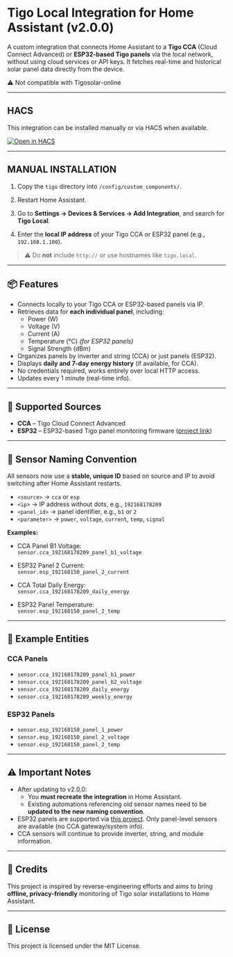 # Tigo Local Integration for Home Assistant (v2.0.0)

A custom integration that connects Home Assistant to a **Tigo CCA** (Cloud Connect Advanced) or **ESP32-based Tigo panels** via the local network, without using cloud services or API keys. It fetches real-time and historical solar panel data directly from the device.

⚠️ Not compatible with Tigosolar-online

---

## HACS

This integration can be installed manually or via HACS when available.

[![Open in HACS](https://my.home-assistant.io/badges/hacs_repository.svg)](https://my.home-assistant.io/redirect/hacs_repository/?owner=bobsilvio&repository=tigosolar-local&category=integration)

---

## MANUAL INSTALLATION

1. Copy the `tigo` directory into `/config/custom_components/`.

2. Restart Home Assistant.

3. Go to **Settings → Devices & Services → Add Integration**, and search for **Tigo Local**.

4. Enter the **local IP address** of your Tigo CCA or ESP32 panel (e.g., `192.168.1.100`).

> ⚠️ Do **not** include `http://` or use hostnames like `tigo.local`.

---

## 📦 Features

- Connects locally to your Tigo CCA or ESP32-based panels via IP.
- Retrieves data for **each individual panel**, including:
  - Power (W)
  - Voltage (V)
  - Current (A)
  - Temperature (°C) *(for ESP32 panels)*
  - Signal Strength (dBm)
- Organizes panels by inverter and string (CCA) or just panels (ESP32).
- Displays **daily and 7-day energy history** (if available, for CCA).
- No credentials required, works entirely over local HTTP access.
- Updates every 1 minute (real-time info).

---

## 🔗 Supported Sources

- **CCA** – Tigo Cloud Connect Advanced
- **ESP32** – ESP32-based Tigo panel monitoring firmware ([project link](https://github.com/Bobsilvio/tigo_server))

---

## 📄 Sensor Naming Convention

All sensors now use a **stable, unique ID** based on source and IP to avoid switching after Home Assistant restarts.


- `<source>` → `cca` or `esp`
- `<ip>` → IP address without dots, e.g., `192168178209`
- `<panel_id>` → panel identifier, e.g., `b1` or `2`
- `<parameter>` → `power`, `voltage`, `current`, `temp`, `signal`

**Examples:**

- CCA Panel B1 Voltage:  
  `sensor.cca_192168178209_panel_b1_voltage`

- ESP32 Panel 2 Current:  
  `sensor.esp_192168150_panel_2_current`

- CCA Total Daily Energy:  
  `sensor.cca_192168178209_daily_energy`

- ESP32 Panel Temperature:  
  `sensor.esp_192168150_panel_2_temp`

---

## 📸 Example Entities

### CCA Panels
- `sensor.cca_192168178209_panel_b1_power`
- `sensor.cca_192168178209_panel_b2_voltage`
- `sensor.cca_192168178209_daily_energy`
- `sensor.cca_192168178209_weekly_energy`

### ESP32 Panels
- `sensor.esp_192168150_panel_1_power`
- `sensor.esp_192168150_panel_2_voltage`
- `sensor.esp_192168150_panel_2_temp`

---

## ⚠️ Important Notes

- After updating to v2.0.0:
  - You **must recreate the integration** in Home Assistant.
  - Existing automations referencing old sensor names need to be **updated to the new naming convention**.
- ESP32 panels are supported via [this project](https://github.com/Bobsilvio/tigo_server). Only panel-level sensors are available (no CCA gateway/system info).
- CCA sensors will continue to provide inverter, string, and module information.

---

## 🙏 Credits

This project is inspired by reverse-engineering efforts and aims to bring **offline, privacy-friendly** monitoring of Tigo solar installations to Home Assistant.

---

## 📄 License

This project is licensed under the MIT License.
